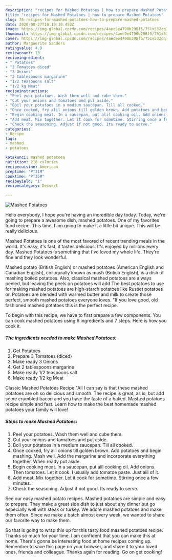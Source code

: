 ```yaml
---
description: "recipes for Mashed Potatoes | how to prepare Mashed Potatoes"
title: "recipes for Mashed Potatoes | how to prepare Mashed Potatoes"
slug: 76-recipes-for-mashed-potatoes-how-to-prepare-mashed-potatoes
date: 2020-08-27T16:19:19.452Z
image: https://img-global.cpcdn.com/recipes/4aec9e4790b298f5/751x532cq70/mashed-potatoes-recipe-main-photo.jpg
thumbnail: https://img-global.cpcdn.com/recipes/4aec9e4790b298f5/751x532cq70/mashed-potatoes-recipe-main-photo.jpg
cover: https://img-global.cpcdn.com/recipes/4aec9e4790b298f5/751x532cq70/mashed-potatoes-recipe-main-photo.jpg
author: Marguerite Sanders
ratingvalue: 4.9
reviewcount: 13
recipeingredient:
- " Potatoes"
- "3 Tomatoes diced"
- "3 Onions"
- "2 tablespoons margarine"
- "1/2 teaspoons salt"
- "1/2 kg Meat"
recipeinstructions:
- "Peel your potatoes. Wash them well and cube them."
- "Cut your onions and tomatoes and put aside."
- "Boil your potatoes in a medium saucepan. Till all cooked."
- "Once cooked, fry alil onions till golden brown. Add potatoes and begin mashing. Mash well. Add the margarine and incorporate everything together. When ready put aside."
- "Begin cooking meat. In a saucepan, put alil cooking oil. Add onions. Then tomatoes. Let it cook. I usually add tomatoe paste. Just alil of it."
- "Add meat. Mix together. Let it cook for sometime. Stirring once a few minutes."
- "Check the seasoning. Adjust if not good. Its ready to serve."
categories:
- Recipe
tags:
- mashed
- potatoes

katakunci: mashed potatoes 
nutrition: 218 calories
recipecuisine: American
preptime: "PT31M"
cooktime: "PT35M"
recipeyield: "1"
recipecategory: Dessert

---
```



![Mashed Potatoes](https://img-global.cpcdn.com/recipes/4aec9e4790b298f5/751x532cq70/mashed-potatoes-recipe-main-photo.jpg)

Hello everybody, I hope you're having an incredible day today. Today, we're going to prepare a awesome dish, mashed potatoes. One of my favorites food recipe. This time, I am going to make it a little bit unique. This will be really delicious.

Mashed Potatoes is one of the most favored of recent trending meals in the world. It's easy, it's fast, it tastes delicious. It's enjoyed by millions every day. Mashed Potatoes is something that I've loved my whole life. They're fine and they look wonderful.

Mashed potato (British English) or mashed potatoes (American English and Canadian English), colloquially known as mash (British English), is a dish of mashing boiled potatoes. Also, classical mashed potatoes are always peeled, but leaving the peels on potatoes will add The best potatoes to use for making mashed potatoes are high-starch potatoes like Russet potatoes or. Potatoes are blended with warmed butter and milk to create those perfect, smooth mashed potatoes everyone loves. &#34;If you love good, old fashioned mashed potatoes this is the perfect recipe.


To begin with this recipe, we have to first prepare a few components. You can cook mashed potatoes using 6 ingredients and 7 steps. Here is how you cook it.

<!--inarticleads1-->

##### The ingredients needed to make Mashed Potatoes:

1. Get  Potatoes
1. Prepare 3 Tomatoes (diced)
1. Make ready 3 Onions
1. Get 2 tablespoons margarine
1. Make ready 1/2 teaspoons salt
1. Make ready 1/2 kg Meat


Classic Mashed Potatoes Recipe &#34;All I can say is that these mashed potatoes are oh so delicious and smooth. The recipe is great, as is, but add some crumbled bacon and you have the taste of a baked. Mashed potatoes recipe simple and fast. Learn how to make the best homemade mashed potatoes your family will love! 

<!--inarticleads2-->

##### Steps to make Mashed Potatoes:

1. Peel your potatoes. Wash them well and cube them.
1. Cut your onions and tomatoes and put aside.
1. Boil your potatoes in a medium saucepan. Till all cooked.
1. Once cooked, fry alil onions till golden brown. Add potatoes and begin mashing. Mash well. Add the margarine and incorporate everything together. When ready put aside.
1. Begin cooking meat. In a saucepan, put alil cooking oil. Add onions. Then tomatoes. Let it cook. I usually add tomatoe paste. Just alil of it.
1. Add meat. Mix together. Let it cook for sometime. Stirring once a few minutes.
1. Check the seasoning. Adjust if not good. Its ready to serve.


See our easy mashed potato recipes. Mashed potatoes are simple and easy to prepare. They make a great side dish to just about any dinner but go especially well with steak or turkey. We adore mashed potatoes and make them often. Since we make a batch almost every week, we wanted to share our favorite way to make them. 

So that is going to wrap this up for this tasty food mashed potatoes recipe. Thanks so much for your time. I am confident that you can make this at home. There's gonna be interesting food at home recipes coming up. Remember to save this page on your browser, and share it to your loved ones, friends and colleague. Thanks again for reading. Go on get cooking!
